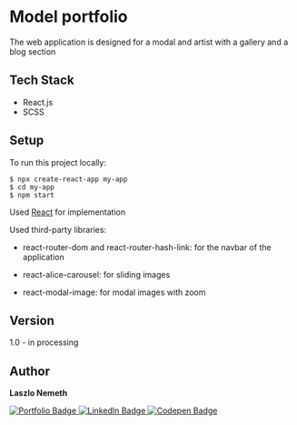 # Model portfolio

​​The web application is designed for a modal and artist with a gallery and a blog section

## Tech Stack

- React.js
- SCSS

## Setup

To run this project locally:

```
$ npx create-react-app my-app
$ cd my-app
$ npm start
```
Used [React](https://reactjs.org/) for implementation

Used third-party libraries:

- react-router-dom and react-router-hash-link: for the navbar of the application

- react-alice-carousel: for sliding images

- react-modal-image: for modal images with zoom
## Version

1.0 - in processing

## Author

<b>Laszlo Nemeth</b>

<div id="badges">
  <a href="https://lac0220.github.io/lac0220/">
    <img src="https://img.shields.io/badge/Portfolio-red?style=for-the-badge&logo=logoColor=white" alt="Portfolio Badge"/>
  </a>
  <a href="https://www.linkedin.com/in/nemeth0220">
    <img src="https://img.shields.io/badge/LinkedIn-blue?style=for-the-badge&logo=linkedin&logoColor=white" alt="LinkedIn Badge"/>
  </a>
  <a href="https://codepen.io/lac0220/">
    <img src="https://img.shields.io/badge/Codepen-black?style=for-the-badge&logo=codepen&logoColor=white" alt="Codepen Badge"/>
  </a>
</div>